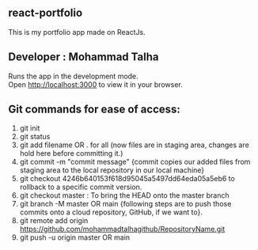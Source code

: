 ## react-portfolio
This is my portfolio app made on ReactJs.

## Developer : Mohammad Talha

Runs the app in the development mode.\
Open [http://localhost:3000](http://localhost:3000) to view it in your browser.

## Git commands for ease of access:
1. git init
2. git status
3. git add filename OR . for all (now files are in staging area, changes are hold here before committing it.) 
4. git commit -m "commit message" {commit copies our added files from staging area to the local repository in our local machine}
5. git checkout 4246b640153f618d95045a5497dd64eda05a5eb6 to rollback to a specific commit version.
6. git checkout master : To bring the HEAD onto the master branch
7. git branch -M master OR main {following steps are to push those commits onto a cloud repository, GitHub, if we want to}.
8. git remote add origin https://github.com/mohammadtalhagithub/RepositoryName.git
9. git push -u origin master OR main